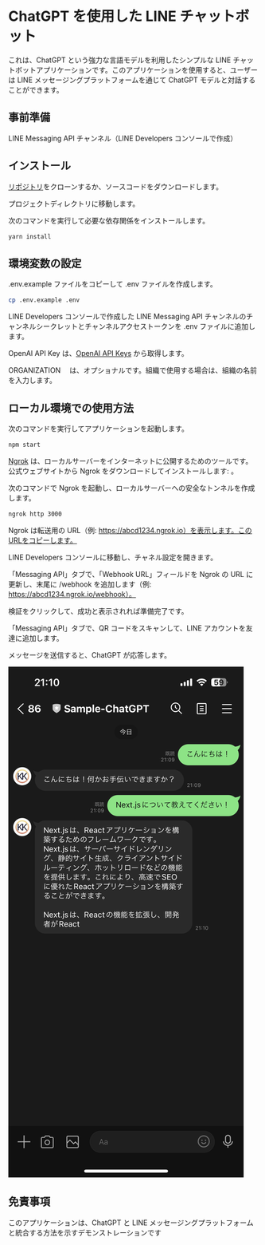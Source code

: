 # ChatGPT を使用した LINE チャットボット

これは、ChatGPT という強力な言語モデルを利用したシンプルな LINE チャットボットアプリケーションです。このアプリケーションを使用すると、ユーザーは LINE メッセージングプラットフォームを通じて ChatGPT モデルと対話することができます。

## 事前準備

LINE Messaging API チャンネル（LINE Developers コンソールで作成）

## インストール

[リポジトリ](https://github.com/kk-project/line-chatbot-with-chatgpt)をクローンするか、ソースコードをダウンロードします。

プロジェクトディレクトリに移動します。

次のコマンドを実行して必要な依存関係をインストールします。

```bash
yarn install
```

## 環境変数の設定

.env.example ファイルをコピーして .env ファイルを作成します。

```bash
cp .env.example .env
```

LINE Developers コンソールで作成した LINE Messaging API チャンネルのチャンネルシークレットとチャンネルアクセストークンを .env ファイルに追加します。

OpenAI API Key は、[OpenAI API Keys](https://platform.openai.com/account/api-keys) から取得します。

ORGANIZATION 　は、オプショナルです。組織で使用する場合は、組織の名前を入力します。

## ローカル環境での使用方法

次のコマンドを実行してアプリケーションを起動します。

```bash
npm start
```

[Ngrok](https://ngrok.com/) は、ローカルサーバーをインターネットに公開するためのツールです。公式ウェブサイトから Ngrok をダウンロードしてインストールします: 。

次のコマンドで Ngrok を起動し、ローカルサーバーへの安全なトンネルを作成します。

```bash
ngrok http 3000
```

Ngrok は転送用の URL（例: https://abcd1234.ngrok.io）を表示します。このURLをコピーします。

LINE Developers コンソールに移動し、チャネル設定を開きます。

「Messaging API」タブで、「Webhook URL」フィールドを Ngrok の URL に更新し、末尾に /webhook を追加します（例: https://abcd1234.ngrok.io/webhook）。

検証をクリックして、成功と表示されれば準備完了です。

「Messaging API」タブで、QR コードをスキャンして、LINE アカウントを友達に追加します。

メッセージを送信すると、ChatGPT が応答します。

![代替テキスト](/public/screenshot/sample-chatbot-with-chatgpt.PNG)

## 免責事項

このアプリケーションは、ChatGPT と LINE メッセージングプラットフォームと統合する方法を示すデモンストレーションです
